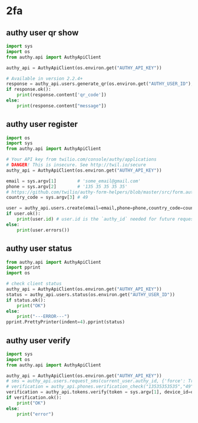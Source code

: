 # 2fa

## authy user qr show

<!-- MARKDOWN-AUTO-DOCS:START (CODE:src=../../python/2fa/authy-user-qr-show.py) -->
<!-- The below code snippet is automatically added from ../../python/2fa/authy-user-qr-show.py -->
```py
import sys
import os
from authy.api import AuthyApiClient

authy_api = AuthyApiClient(os.environ.get("AUTHY_API_KEY"))

# Available in version 2.2.4+
response = authy_api.users.generate_qr(os.environ.get("AUTHY_USER_ID"), size=200, label="QR for cherkavi-test")
if response.ok():
    print(response.content['qr_code'])
else:
    print(response.content["message"])
```
<!-- MARKDOWN-AUTO-DOCS:END -->



## authy user register

<!-- MARKDOWN-AUTO-DOCS:START (CODE:src=../../python/2fa/authy-user-register.py) -->
<!-- The below code snippet is automatically added from ../../python/2fa/authy-user-register.py -->
```py
import os
import sys
from authy.api import AuthyApiClient

# Your API key from twilio.com/console/authy/applications
# DANGER! This is insecure. See http://twil.io/secure
authy_api = AuthyApiClient(os.environ.get("AUTHY_API_KEY"))

email = sys.argv[1]        # 'some_email@gmail.com'
phone = sys.argv[2]        # '135 35 35 35 35'
# https://github.com/twilio/authy-form-helpers/blob/master/src/form.authy.js
country_code = sys.argv[3] # 49

user = authy_api.users.create(email=email,phone=phone,country_code=country_code) 
if user.ok():
    print(user.id) # user.id is the `authy_id` needed for future requests    
else:
    print(user.errors())
```
<!-- MARKDOWN-AUTO-DOCS:END -->



## authy user status

<!-- MARKDOWN-AUTO-DOCS:START (CODE:src=../../python/2fa/authy-user-status.py) -->
<!-- The below code snippet is automatically added from ../../python/2fa/authy-user-status.py -->
```py
from authy.api import AuthyApiClient
import pprint
import os

# check client status
authy_api = AuthyApiClient(os.environ.get("AUTHY_API_KEY"))
status = authy_api.users.status(os.environ.get("AUTHY_USER_ID"))
if status.ok():
    print("OK")
else:
    print("---ERROR---")
pprint.PrettyPrinter(indent=4).pprint(status)
```
<!-- MARKDOWN-AUTO-DOCS:END -->



## authy user verify

<!-- MARKDOWN-AUTO-DOCS:START (CODE:src=../../python/2fa/authy-user-verify.py) -->
<!-- The below code snippet is automatically added from ../../python/2fa/authy-user-verify.py -->
```py
import sys
import os
from authy.api import AuthyApiClient

authy_api = AuthyApiClient(os.environ.get("AUTHY_API_KEY"))
# sms = authy_api.users.request_sms(current_user.authy_id, {'force': True})
# verification = authy_api.phones.verification_check("13535353535","49", sys.argv[1])
verification = authy_api.tokens.verify(token = sys.argv[1], device_id=os.environ.get("AUTHY_USER_ID"))
if verification.ok():
    print("OK")
else:
    print("error")
```
<!-- MARKDOWN-AUTO-DOCS:END -->


